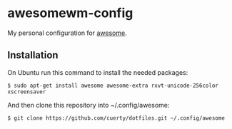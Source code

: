 awesomewm-config
================

My personal configuration for [awesome](http://awesome.naquadah.org/).

Installation
------------

On Ubuntu run this command to install the needed packages:

```
$ sudo apt-get install awesome awesome-extra rxvt-unicode-256color xscreensaver
```

And then clone this repository into ~/.config/awesome:

```
$ git clone https://github.com/cuerty/dotfiles.git ~/.config/awesome
```

